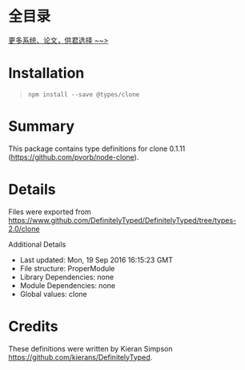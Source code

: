 # 全目录

[更多系统、论文，供君选择 ~~>](https://www.yuque.com/wisebit/blog)
# Installation
> `npm install --save @types/clone`

# Summary
This package contains type definitions for clone 0.1.11 (https://github.com/pvorb/node-clone).

# Details
Files were exported from https://www.github.com/DefinitelyTyped/DefinitelyTyped/tree/types-2.0/clone

Additional Details
 * Last updated: Mon, 19 Sep 2016 16:15:23 GMT
 * File structure: ProperModule
 * Library Dependencies: none
 * Module Dependencies: none
 * Global values: clone

# Credits
These definitions were written by Kieran Simpson <https://github.com/kierans/DefinitelyTyped>.
